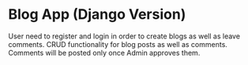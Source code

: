 # Blog App (Django Version)
User need to register and login in order to create blogs as well as leave comments.
CRUD functionality for blog posts as well as comments. Comments will be posted only once Admin approves them.
